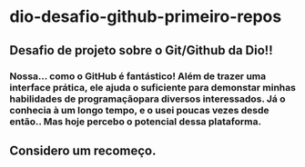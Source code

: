 # dio-desafio-github-primeiro-repos
## Desafio de projeto sobre o Git/Github da Dio!!
### Nossa... como o GitHub é fantástico! Além de trazer uma interface prática, ele ajuda o suficiente para demonstar minhas habilidades de programaçãopara diversos interessados. Já o conhecia à um longo tempo, e o usei poucas vezes desde então.. Mas hoje percebo o potencial dessa plataforma.
## Considero um recomeço.
